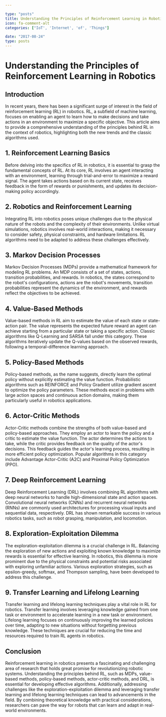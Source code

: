 ```yaml
---

type: "posts"
title: Understanding the Principles of Reinforcement Learning in Robotics
icon: fa-comment-alt
categories: ["IoT', 'Internet', 'of', 'Things"]

date: "2017-08-24"
type: posts
---
```





# Understanding the Principles of Reinforcement Learning in Robotics

## Introduction

In recent years, there has been a significant surge of interest in the field of reinforcement learning (RL) in robotics. RL, a subfield of machine learning, focuses on enabling an agent to learn how to make decisions and take actions in an environment to maximize a specific objective. This article aims to provide a comprehensive understanding of the principles behind RL in the context of robotics, highlighting both the new trends and the classic algorithms used.

## 1. Reinforcement Learning Basics

Before delving into the specifics of RL in robotics, it is essential to grasp the fundamental concepts of RL. At its core, RL involves an agent interacting with an environment, learning through trial-and-error to maximize a reward signal. The agent takes actions based on its current state, receives feedback in the form of rewards or punishments, and updates its decision-making policy accordingly.

## 2. Robotics and Reinforcement Learning

Integrating RL into robotics poses unique challenges due to the physical nature of the robots and the complexity of their environments. Unlike virtual simulations, robotics involves real-world interactions, making it necessary to consider safety, physical constraints, and hardware limitations. RL algorithms need to be adapted to address these challenges effectively.

## 3. Markov Decision Processes

Markov Decision Processes (MDPs) provide a mathematical framework for modeling RL problems. An MDP consists of a set of states, actions, transition probabilities, and rewards. In robotics, the states correspond to the robot's configurations, actions are the robot's movements, transition probabilities represent the dynamics of the environment, and rewards reflect the objectives to be achieved.

## 4. Value-Based Methods

Value-based methods in RL aim to estimate the value of each state or state-action pair. The value represents the expected future reward an agent can achieve starting from a particular state or taking a specific action. Classic algorithms like Q-Learning and SARSA fall under this category. These algorithms iteratively update the Q-values based on the observed rewards, following a temporal-difference learning approach.

## 5. Policy-Based Methods

Policy-based methods, as the name suggests, directly learn the optimal policy without explicitly estimating the value function. Probabilistic algorithms such as REINFORCE and Policy Gradient utilize gradient ascent to optimize the policy parameters. These methods excel in problems with large action spaces and continuous action domains, making them particularly useful in robotics applications.

## 6. Actor-Critic Methods

Actor-Critic methods combine the strengths of both value-based and policy-based approaches. They employ an actor to learn the policy and a critic to estimate the value function. The actor determines the actions to take, while the critic provides feedback on the quality of the actor's decisions. This feedback guides the actor's learning process, resulting in more efficient policy optimization. Popular algorithms in this category include Advantage Actor-Critic (A2C) and Proximal Policy Optimization (PPO).

## 7. Deep Reinforcement Learning

Deep Reinforcement Learning (DRL) involves combining RL algorithms with deep neural networks to handle high-dimensional state and action spaces. Convolutional neural networks (CNNs) and recurrent neural networks (RNNs) are commonly used architectures for processing visual inputs and sequential data, respectively. DRL has shown remarkable success in various robotics tasks, such as robot grasping, manipulation, and locomotion.

## 8. Exploration-Exploitation Dilemma

The exploration-exploitation dilemma is a crucial challenge in RL. Balancing the exploration of new actions and exploiting known knowledge to maximize rewards is essential for effective learning. In robotics, this dilemma is more prominent due to the physical constraints and potential risks associated with exploring unfamiliar actions. Various exploration strategies, such as epsilon-greedy, softmax, and Thompson sampling, have been developed to address this challenge.

## 9. Transfer Learning and Lifelong Learning

Transfer learning and lifelong learning techniques play a vital role in RL for robotics. Transfer learning involves leveraging knowledge gained from one task or environment to accelerate learning in a new task or environment. Lifelong learning focuses on continuously improving the learned policies over time, adapting to new situations without forgetting previous knowledge. These techniques are crucial for reducing the time and resources required to train RL agents in robotics.

## Conclusion

Reinforcement learning in robotics presents a fascinating and challenging area of research that holds great promise for revolutionizing robotic systems. Understanding the principles behind RL, such as MDPs, value-based methods, policy-based methods, actor-critic methods, and DRL, is essential for developing effective algorithms. Additionally, addressing challenges like the exploration-exploitation dilemma and leveraging transfer learning and lifelong learning techniques can lead to advancements in the field. By combining theoretical knowledge with practical considerations, researchers can pave the way for robots that can learn and adapt in real-world environments.